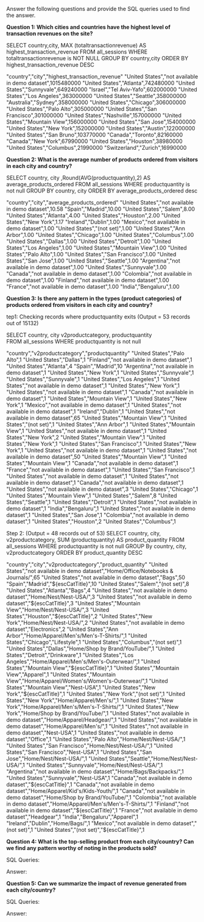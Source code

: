 Answer the following questions and provide the SQL queries used to find the answer.

    
**Question 1: Which cities and countries have the highest level of transaction revenues on the site?**


SELECT country,city, MAX (totaltransactionrevenue) AS highest_transaction_revenue FROM all_sessions
WHERE totaltransactionrevenue is NOT NULL
GROUP BY country,city
ORDER BY highest_transaction_revenue DESC

"country","city","highest_transaction_revenue"
"United States","not available in demo dataset",1015480000
"United States","Atlanta",742480000
"United States","Sunnyvale",649240000
"Israel","Tel Aviv-Yafo",602000000
"United States","Los Angeles",363000000
"United States","Seattle",358000000
"Australia","Sydney",358000000
"United States","Chicago",306000000
"United States","Palo Alto",305000000
"United States","San Francisco",301000000
"United States","Nashville",157000000
"United States","Mountain View",156000000
"United States","San Jose",154000000
"United States","New York",152000000
"United States","Austin",122000000
"United States","San Bruno",103770000
"Canada","Toronto",82160000
"Canada","New York",67990000
"United States","Houston",38980000
"United States","Columbus",21990000
"Switzerland","Zurich",16990000


**Question 2: What is the average number of products ordered from visitors in each city and country?**


SELECT  country, city ,Round(AVG(productquantity),2) AS average_products_ordered FROM all_sessions
WHERE productquantity is not null
GROUP BY country, city
ORDER BY average_products_ordered desc

"country","city","average_products_ordered"
"United States","not available in demo dataset",10.58
"Spain","Madrid",10.00
"United States","Salem",8.00
"United States","Atlanta",4.00
"United States","Houston",2.00
"United States","New York",1.17
"Ireland","Dublin",1.00
"Mexico","not available in demo dataset",1.00
"United States","(not set)",1.00
"United States","Ann Arbor",1.00
"United States","Chicago",1.00
"United States","Columbus",1.00
"United States","Dallas",1.00
"United States","Detroit",1.00
"United States","Los Angeles",1.00
"United States","Mountain View",1.00
"United States","Palo Alto",1.00
"United States","San Francisco",1.00
"United States","San Jose",1.00
"United States","Seattle",1.00
"Argentina","not available in demo dataset",1.00
"United States","Sunnyvale",1.00
"Canada","not available in demo dataset",1.00
"Colombia","not available in demo dataset",1.00
"Finland","not available in demo dataset",1.00
"France","not available in demo dataset",1.00
"India","Bengaluru",1.00




**Question 3: Is there any pattern in the types (product categories) of products ordered from visitors in each city and country?**


tep1: Checking records where productquantity exits (Output = 53 records out of 15132)

SELECT country, city v2productcategory, productquantity  
FROM all_sessions
WHERE productquantity is not null

"country","v2productcategory","productquantity"
"United States","Palo Alto",1
"United States","Dallas",1
"Finland","not available in demo dataset",1
"United States","Atlanta",4
"Spain","Madrid",10
"Argentina","not available in demo dataset",1
"United States","New York",1
"United States","Sunnyvale",1
"United States","Sunnyvale",1
"United States","Los Angeles",1
"United States","not available in demo dataset",1
"United States","New York",1
"United States","not available in demo dataset",1
"Canada","not available in demo dataset",1
"United States","Mountain View",1
"United States","New York",1
"Mexico","not available in demo dataset",1
"United States","not available in demo dataset",1
"Ireland","Dublin",1
"United States","not available in demo dataset",65
"United States","Mountain View",1
"United States","(not set)",1
"United States","Ann Arbor",1
"United States","Mountain View",1
"United States","not available in demo dataset",1
"United States","New York",2
"United States","Mountain View",1
"United States","New York",1
"United States","San Francisco",1
"United States","New York",1
"United States","not available in demo dataset",1
"United States","not available in demo dataset",50
"United States","Mountain View",1
"United States","Mountain View",1
"Canada","not available in demo dataset",1
"France","not available in demo dataset",1
"United States","San Francisco",1
"United States","not available in demo dataset",1
"United States","not available in demo dataset",1
"Canada","not available in demo dataset",1
"United States","not available in demo dataset",3
"United States","Chicago",1
"United States","Mountain View",1
"United States","Salem",8
"United States","Seattle",1
"United States","Detroit",1
"United States","not available in demo dataset",1
"India","Bengaluru",1
"United States","not available in demo dataset",1
"United States","San Jose",1
"Colombia","not available in demo dataset",1
"United States","Houston",2
"United States","Columbus",1




Step 2: (Output = 48 records out of 53)
SELECT country, city, v2productcategory, SUM (productquantity) AS product_quantity FROM all_sessions
WHERE productquantity is not null
GROUP By country, city, v2productcategory
ORDER BY product_quantity DESC

"country","city","v2productcategory","product_quantity"
"United States","not available in demo dataset","Home/Office/Notebooks & Journals/",65
"United States","not available in demo dataset","Bags",50
"Spain","Madrid","${escCatTitle}",10
"United States","Salem","(not set)",8
"United States","Atlanta","Bags",4
"United States","not available in demo dataset","Home/Nest/Nest-USA/",3
"United States","not available in demo dataset","${escCatTitle}",3
"United States","Mountain View","Home/Nest/Nest-USA/",3
"United States","Houston","${escCatTitle}",2
"United States","New York","Home/Nest/Nest-USA/",2
"United States","not available in demo dataset","Electronics",2
"United States","Ann Arbor","Home/Apparel/Men's/Men's-T-Shirts/",1
"United States","Chicago","Lifestyle",1
"United States","Columbus","(not set)",1
"United States","Dallas","Home/Shop by Brand/YouTube/",1
"United States","Detroit","Drinkware",1
"United States","Los Angeles","Home/Apparel/Men's/Men's-Outerwear/",1
"United States","Mountain View","${escCatTitle}",1
"United States","Mountain View","Apparel",1
"United States","Mountain View","Home/Apparel/Women's/Women's-Outerwear/",1
"United States","Mountain View","Nest-USA",1
"United States","New York","${escCatTitle}",1
"United States","New York","(not set)",1
"United States","New York","Home/Apparel/Men's/",1
"United States","New York","Home/Apparel/Men's/Men's-T-Shirts/",1
"United States","New York","Home/Shop by Brand/YouTube/",1
"United States","not available in demo dataset","Home/Apparel/Headgear/",1
"United States","not available in demo dataset","Home/Apparel/Men's/",1
"United States","not available in demo dataset","Nest-USA",1
"United States","not available in demo dataset","Office",1
"United States","Palo Alto","Home/Nest/Nest-USA/",1
"United States","San Francisco","Home/Nest/Nest-USA/",1
"United States","San Francisco","Nest-USA",1
"United States","San Jose","Home/Nest/Nest-USA/",1
"United States","Seattle","Home/Nest/Nest-USA/",1
"United States","Sunnyvale","Home/Nest/Nest-USA/",1
"Argentina","not available in demo dataset","Home/Bags/Backpacks/",1
"United States","Sunnyvale","Nest-USA",1
"Canada","not available in demo dataset","${escCatTitle}",1
"Canada","not available in demo dataset","Home/Apparel/Kid's/Kids-Youth/",1
"Canada","not available in demo dataset","Home/Shop by Brand/YouTube/",1
"Colombia","not available in demo dataset","Home/Apparel/Men's/Men's-T-Shirts/",1
"Finland","not available in demo dataset","${escCatTitle}",1
"France","not available in demo dataset","Headgear",1
"India","Bengaluru","Apparel",1
"Ireland","Dublin","Home/Bags/",1
"Mexico","not available in demo dataset","(not set)",1
"United States","(not set)","${escCatTitle}",1







**Question 4: What is the top-selling product from each city/country? Can we find any pattern worthy of noting in the products sold?**


SQL Queries:



Answer:





**Question 5: Can we summarize the impact of revenue generated from each city/country?**

SQL Queries:



Answer:







